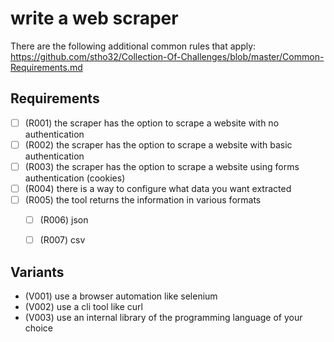 # write a web scraper

There are the following additional common rules that apply:
https://github.com/stho32/Collection-Of-Challenges/blob/master/Common-Requirements.md

## Requirements

- [ ] (R001) the scraper has the option to scrape a website with no authentication
- [ ] (R002) the scraper has the option to scrape a website with basic authentication
- [ ] (R003) the scraper has the option to scrape a website using forms authentication (cookies)
- [ ] (R004) there is a way to configure what data you want extracted
- [ ] (R005) the tool returns the information in various formats
  - [ ] (R006) json
  - [ ] (R007) csv


## Variants

 - (V001) use a browser automation like selenium
 - (V002) use a cli tool like curl
 - (V003) use an internal library of the programming language of your choice
 
